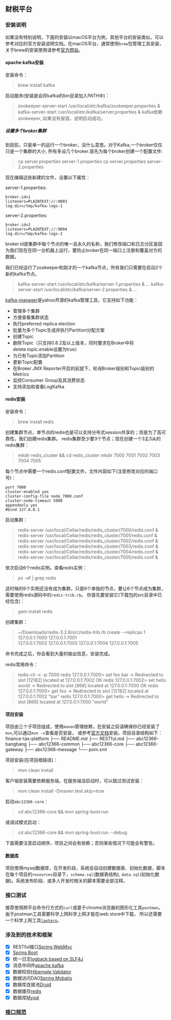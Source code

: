 ## 财税平台

### 安装说明

如果没有特别说明，下面的安装以macOS平台为例，其他平台的安装类似，可以参考对应的官方安装说明文档。在macOS平台，通常使用`brew`包管理工具安装，
关于brew的安装使用请参考[官方网站](https://brew.sh)。

#### apache kafka安装

安装命令：
> brew install kafka

启动服务(安装是会将kafka的bin目录加入PATH中)：
> zookeeper-server-start /usr/local/etc/kafka/zookeeper.properties &
> kafka-server-start /usr/local/etc/kafka/server.properties &
kafka依赖zookeeper, 如果没有报错，说明启动成功。

##### 设置多个broker集群

到目前，只是单一的运行一个broker，没什么意思。对于Kafka,一个broker仅仅只是一个集群的大小, 所有多设几个broker.首先为每个broker创建一个配置文件:
> cp server.properties server-1.properties 
> cp server.properties server-2.properties

现在编辑这些新建的文件，设置以下属性：

server-1.properties: 

    broker.id=1 
    listeners=PLAINTEXT://:9093 
    log.dir=/tmp/kafka-logs-1

server-2.properties: 

    broker.id=2 
    listeners=PLAINTEXT://:9094 
    log.dir=/tmp/kafka-logs-2

broker.id是集群中每个节点的唯一且永久的名称，我们修改端口和日志分区是因为我们现在在同一台机器上运行，要防止broker在同一端口上注册和覆盖对方的数据。

我们已经运行了zookeeper和刚才的一个kafka节点，所有我们只需要在启动2个新的kafka节点。

> kafka-server-start /usr/local/etc/kafka/server-1.properties &
... 
> kafka-server-start /usr/local/etc/kafka/server-2.properties &
...

[kafka-manager](https://github.com/yahoo/kafka-manager)是yahoo开源的kafka管理工具，它支持如下功能：
* 管理多个集群
* 方便查看集群状态
* 执行preferred replica election
* 批量为多个Topic生成并执行Partition分配方案
* 创建Topic
* 删除Topic（只支持0.8.2及以上版本，同时要求在Broker中将delete.topic.enable设置为true）
* 为已有Topic添加Partition
* 更新Topic配置
* 在Broker JMX Reporter开启的前提下，轮询Broker级别和Topic级别的Metrics
* 监控Consumer Group及其消费状态
* 支持添加和查看LogKafka

#### redis安装

安装命令：
> brew install redis

创建集群节点，单节点的redis也是可以支持分布式session共享的；但是为了高可靠性，我们创建redis集群。
redis集群至少要3个节点；现在创建一个3主3从的redis集群：
> mkdir redis_cluster && cd redis_cluster
> mkdir 7000 7001 7002 7003 7004 7005

每个节点中需要一个redis.conf配置文件，文件内容如下(注意修改对应的端口号)：

    port 7000
    cluster-enabled yes
    cluster-config-file node_7000.conf
    cluster-node-timeout 5000
    appendonly yes
    #bind 127.0.0.1

启动集群：
> redis-server /usr/local/Cellar/redis/redis_cluster/7000/redis.conf &
> redis-server /usr/local/Cellar/redis/redis_cluster/7001/redis.conf &
> redis-server /usr/local/Cellar/redis/redis_cluster/7002/redis.conf &
> redis-server /usr/local/Cellar/redis/redis_cluster/7003/redis.conf &
> redis-server /usr/local/Cellar/redis/redis_cluster/7004/redis.conf &
> redis-server /usr/local/Cellar/redis/redis_cluster/7005/redis.conf &

依次启动6个redis实例。查看redis实例：
> ps -ef | grep redis

这时候的6个实例还没有成为集群，只是6个单独的节点，要让6个节点成为集群，需要使用redis源码中的`redis-trib.rb`。
你首先要安装它(下载包的src目录中已经包含)：
> gem install redis

创建集群：
> ~/Downloads/redis-3.2.8/src/redis-trib.rb create --replicas 1 127.0.0.1:7000 127.0.0.1:7001 \
  127.0.0.1:7002 127.0.0.1:7003 127.0.0.1:7004 127.0.0.1:7005

命令完成之后，你会看到大量的输出信息，安装完成。

redis常用命令：
> redis-cli -c -p 7000
> redis 127.0.0.1:7000> set foo bar
> -> Redirected to slot [12182] located at 127.0.0.1:7002
> OK
> redis 127.0.0.1:7002> set hello world
> -> Redirected to slot [866] located at 127.0.0.1:7000
> OK
> redis 127.0.0.1:7000> get foo
> -> Redirected to slot [12182] located at 127.0.0.1:7002
> "bar"
> redis 127.0.0.1:7000> get hello
> -> Redirected to slot [866] located at 127.0.0.1:7000
> "world"

#### 项目安装

项目由三个子项目组成，使用`maven`管理依赖，在安装之前请确保你已经安装了`mvn`,可以通过`mvn -v`查看是否安装，
或参考[官方文档](http://maven.apache.org)安装。项目目录结构如下：
finance-tax-platform
    ├── README.md
    ├── RESTful.md
    ├── abc12366-bangbang
    ├── abc12366-common
    ├── abc12366-core
    ├── abc12366-gateway
    ├── abc12366-message
    └── pom.xml

项目安装(在项目根路径)：
> mvn clean install

客户端安装需要依赖服务端，在服务端没启动时，可以跳过测试安装：
> mvn clean install -Dmaven.test.skip=true

启动`abc12366-core`：
> cd abc12366-core && mvn spring-boot:run

或调试模式启动：
> cd abc12366-core && mvn spring-boot:run --debug

下面需要注意启动顺序，项目之间会有依赖；否则某些情况下可能会有警告。

#### 数据库

项目使用mysql数据库，在开发阶段，系统会自动创建数据表、初始化数据，脚本在每个项目的`resources`目录下，`schema.sql`(数据表结构),
`data.sql`(初始化数据)。系统发布阶段、或多人开发时相关的脚本需要全部注释。

### 接口测试

推荐使用跨平台命令行方式的`curl`或基于chrome浏览器的图形化工具`postman`。由于postman工具需要科学上网科学上网才能在web store中下载，
所以还需要一个科学上网工具[`lantern`](https://github.com/getlantern/lantern)。

### 涉及到的技术和框架

- [x] RESTful接口[Spring WebMvc](http://spring.io)
- [x] [Spring Boot](http://spring.io)
- [x] 统一日志[logback based on SLF4J](https://www.slf4j.org)
- [x] 消息中间件[apache kafka](http://kafka.apache.org)
- [x] 数据校验[Hibernate Validator](http://hibernate.org/validator/)
- [x] 数据访问DAO[Spring Mybatis](http://www.mybatis.org/spring/)
- [x] 数据库连接池[Druid](https://github.com/alibaba/druid/)
- [x] 数据缓存[redis](https://redis.io)
- [x] 数据库[Mysql](https://www.mysql.com)

### [接口规范](http://118.118.116.229:9800/cszj/finance-tax-platform/RESTful.md)